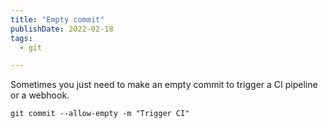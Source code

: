 ```yaml
---
title: "Empty commit"
publishDate: 2022-02-18
tags:
  - git

---
```


Sometimes you just need to make an empty commit to trigger a CI pipeline or a webhook.

```console
git commit --allow-empty -m "Trigger CI"
```
